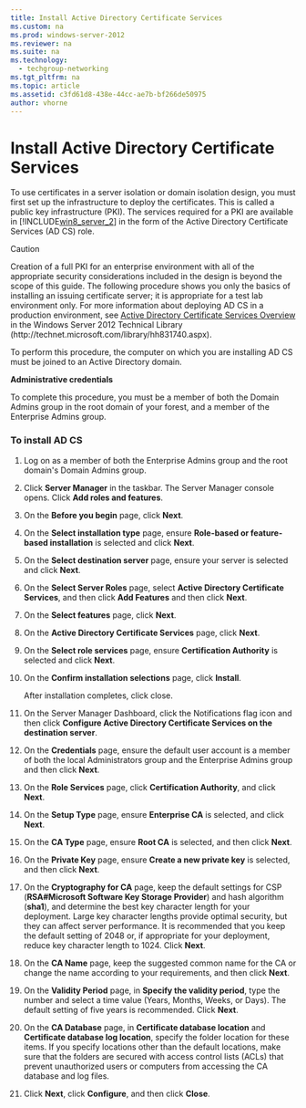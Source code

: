 ```yaml
---
title: Install Active Directory Certificate Services
ms.custom: na
ms.prod: windows-server-2012
ms.reviewer: na
ms.suite: na
ms.technology: 
  - techgroup-networking
ms.tgt_pltfrm: na
ms.topic: article
ms.assetid: c3fd61d8-438e-44cc-ae7b-bf266de50975
author: vhorne
---
```

# Install Active Directory Certificate Services
To use certificates in a server isolation or domain isolation design, you must first set up the infrastructure to deploy the certificates. This is called a public key infrastructure \(PKI\). The services required for a PKI are available in [!INCLUDE[win8_server_2](../Token/win8_server_2_md.md)] in the form of the Active Directory Certificate Services \(AD CS\) role.  
  
> [!CAUTION]  
> Creation of a full PKI for an enterprise environment with all of the appropriate security considerations included in the design is beyond the scope of this guide. The following procedure shows you only the basics of installing an issuing certificate server; it is appropriate for a test lab environment only. For more information about deploying AD CS in a production environment, see [Active Directory Certificate Services Overview](assetId:///e37b2335-0796-449f-aaf4-0520e508f47d) in the Windows Server 2012 Technical Library \(http:\/\/technet.microsoft.com\/library\/hh831740.aspx\).  
  
To perform this procedure, the computer on which you are installing AD CS must be joined to an Active Directory domain.  
  
**Administrative credentials**  
  
To complete this procedure, you must be a member of both the Domain Admins group in the root domain of your forest, and a member of the Enterprise Admins group.  
  
### To install AD CS  
  
1.  Log on as a member of both the Enterprise Admins group and the root domain's Domain Admins group.  
  
2.  Click **Server Manager** in the taskbar. The Server Manager console opens. Click **Add roles and features**.  
  
3.  On the **Before you begin** page, click **Next**.  
  
4.  On the **Select installation type** page, ensure **Role\-based or feature\-based installation** is selected and click **Next**.  
  
5.  On the **Select destination server** page, ensure your server is selected and click **Next**.  
  
6.  On the **Select Server Roles** page, select **Active Directory Certificate Services**, and then click **Add Features** and then click **Next**.  
  
7.  On the **Select features** page, click **Next**.  
  
8.  On the **Active Directory Certificate Services** page, click **Next**.  
  
9. On the **Select role services** page, ensure **Certification Authority** is selected and click **Next**.  
  
10. On the **Confirm installation selections** page, click **Install**.  
  
    After installation completes, click close.  
  
11. On the Server Manager Dashboard, click the Notifications flag icon and then click **Configure Active Directory Certificate Services on the destination server**.  
  
12. On the **Credentials** page, ensure the default user account is a member of both the local Administrators group and the Enterprise Admins group and then click **Next**.  
  
13. On the **Role Services** page, click **Certification Authority**, and click **Next**.  
  
14. On the **Setup Type** page, ensure **Enterprise CA** is selected, and click **Next**.  
  
15. On the **CA Type** page, ensure **Root CA** is selected, and then click **Next**.  
  
16. On the **Private Key** page, ensure **Create a new private key** is selected, and then click **Next**.  
  
17. On the **Cryptography for CA** page, keep the default settings for CSP \(**RSA\#Microsoft Software Key Storage Provider**\) and hash algorithm \(**sha1**\), and determine the best key character length for your deployment. Large key character lengths provide optimal security, but they can affect server performance. It is recommended that you keep the default setting of 2048 or, if appropriate for your deployment, reduce key character length to 1024. Click **Next**.  
  
18. On the **CA Name** page, keep the suggested common name for the CA or change the name according to your requirements, and then click **Next**.  
  
19. On the **Validity Period** page, in **Specify the validity period**, type the number and select a time value \(Years, Months, Weeks, or Days\). The default setting of five years is recommended. Click **Next**.  
  
20. On the **CA Database** page, in **Certificate database location** and **Certificate database log location**, specify the folder location for these items. If you specify locations other than the default locations, make sure that the folders are secured with access control lists \(ACLs\) that prevent unauthorized users or computers from accessing the CA database and log files.  
  
21. Click **Next**, click **Configure**, and then click **Close**.  
  
